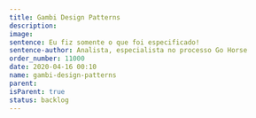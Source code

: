 ```yaml
---
title: Gambi Design Patterns
description:
image:
sentence: Eu fiz somente o que foi especificado!
sentence-author: Analista, especialista no processo Go Horse
order_number: 11000
date: 2020-04-16 00:10
name: gambi-design-patterns
parent:
isParent: true
status: backlog
---
```

